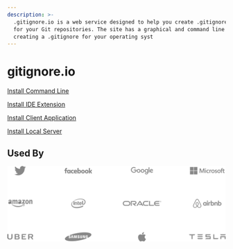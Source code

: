 ```yaml
---
description: >-
  .gitignore.io is a web service designed to help you create .gitignore files
  for your Git repositories. The site has a graphical and command line method of
  creating a .gitignore for your operating syst
---
```


# gitignore.io

[Install Command Line](install/command-line.md)

[Install IDE Extension](install/editor-extension.md)

[Install Client Application](install/client-application.md)

[Install Local Server](install/local-server.md)

## Used By

![](.gitbook/assets/companies.svg)

